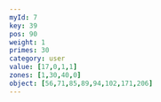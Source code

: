 ```yaml
---
myId: 7
key: 39
pos: 90
weight: 1
primes: 30
category: user
value: [17,0,1,1]
zones: [1,30,40,0]
object: [56,71,85,89,94,102,171,206]
---
```

